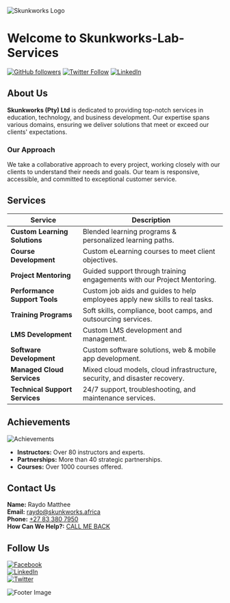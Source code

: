 ![Skunkworks Logo](https://www.skunkworks.africa/logo.png)

# Welcome to Skunkworks-Lab-Services

[![GitHub followers](https://img.shields.io/github/followers/skunkworksza?style=social)](https://github.com/skunkworksza) [![Twitter Follow](https://img.shields.io/twitter/follow/skunkworksza?style=social)](https://twitter.com/skunkworksza) [![LinkedIn](https://img.shields.io/badge/LinkedIn-Skunkworks-blue)](https://www.linkedin.com/company/skunkworksza)

## About Us

**Skunkworks (Pty) Ltd** is dedicated to providing top-notch services in education, technology, and business development. Our expertise spans various domains, ensuring we deliver solutions that meet or exceed our clients' expectations. 

### Our Approach
We take a collaborative approach to every project, working closely with our clients to understand their needs and goals. Our team is responsive, accessible, and committed to exceptional customer service.

## Services

| Service                       | Description                                                                 |
|-------------------------------|-----------------------------------------------------------------------------|
| **Custom Learning Solutions** | Blended learning programs & personalized learning paths.                    |
| **Course Development**        | Custom eLearning courses to meet client objectives.                        |
| **Project Mentoring**         | Guided support through training engagements with our Project Mentoring.     |
| **Performance Support Tools** | Custom job aids and guides to help employees apply new skills to real tasks.|
| **Training Programs**         | Soft skills, compliance, boot camps, and outsourcing services.              |
| **LMS Development**           | Custom LMS development and management.                                      |
| **Software Development**      | Custom software solutions, web & mobile app development.                   |
| **Managed Cloud Services**    | Mixed cloud models, cloud infrastructure, security, and disaster recovery.  |
| **Technical Support Services**| 24/7 support, troubleshooting, and maintenance services.                   |

## Achievements

![Achievements](https://www.skunkworks.africa/achievements.gif)

- **Instructors:** Over 80 instructors and experts.
- **Partnerships:** More than 40 strategic partnerships.
- **Courses:** Over 1000 courses offered.

## Contact Us

**Name:** Raydo Matthee  
**Email:** [raydo@skunkworks.africa](mailto:raydo@skunkworks.africa)  
**Phone:** [+27 83 380 7950](tel:+27833807950)  
**How Can We Help?:** [CALL ME BACK](#)

## Follow Us

[![Facebook](https://img.shields.io/badge/Facebook-Skunkworks-blue)](https://www.facebook.com/skunkworksza)  
[![LinkedIn](https://img.shields.io/badge/LinkedIn-Skunkworks-blue)](https://www.linkedin.com/company/skunkworksza)  
[![Twitter](https://img.shields.io/badge/Twitter-Skunkworks-blue)](https://twitter.com/skunkworksza)  

![Footer Image](https://www.skunkworks.africa/footer-image.gif)
